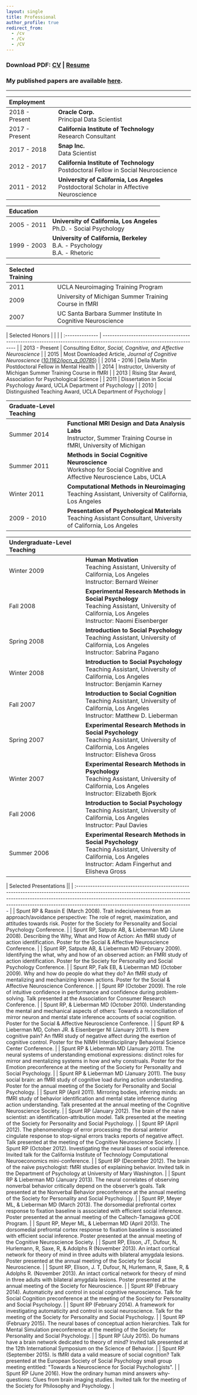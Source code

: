 ```yaml
---
layout: single
title: Professional
author_profile: true
redirect_from:
  - /cv
  - /Cv
  - /CV
---
```


### Download PDF: [CV](CV_BobSpunt.pdf)  |  [Resume](RESUME_BobSpunt.pdf)

### My published papers are available [here](/papers).

---

| Employment     |                                                                                             |
| :------------- | ------------------------------------------------------------------------------------------- |
| 2018 - Present | **Oracle Corp.**<br>Principal Data Scientist                                                |
| 2017 - Present | **California Institute of Technology**<br>Research Consultant                               |
| 2017 - 2018    | **Snap Inc.**<br>Data Scientist                                                             |
| 2012 - 2017    | **California Institute of Technology**<br>Postdoctoral Fellow in Social Neuroscience        |
| 2011 - 2012    | **University of California, Los Angeles**<br>Postdoctoral Scholar in Affective Neuroscience |

| Education   |                                                                                |
| :---------- | ------------------------------------------------------------------------------ |
| 2005 - 2011 | **University of California, Los Angeles**<br>Ph.D. - Social Psychology<br>     |
| 1999 - 2003 | **University of California, Berkeley**<br>B.A. - Psychology<br>B.A. - Rhetoric |

| Selected Training |                                                             |
| :---------------- | ----------------------------------------------------------- |
| 2011              | UCLA Neuroimaging Training Program                          |
| 2009              | University of Michigan Summer Training Course in fMRI       |
| 2007              | UC Santa Barbara Summer Institute In Cognitive Neuroscience |

| Selected Honors |                                                                                                                         |  |
| :-------------- | ----------------------------------------------------------------------------------------------------------------------- |
| 2013 - Present  | Consulting Editor, *Social, Cognitive, and Affective Neuroscience*                                                      |
| 2015            | Most Downloaded Article, *Journal of Cognitive Neuroscience* ([*10.1162/jocn\_a\_00785*](https://10.1162/jocn_a_00785)) |
| 2014 - 2016     | Della Martin Postdoctoral Fellow in Mental Health                                                                       |
| 2014            | Instructor, University of Michigan Summer Training Course in fMRI                                                       |
| 2013            | Rising Star Award, Association for Psychological Science                                                                |
| 2011            | Dissertation in Social Psychology Award, UCLA Department of Psychology                                                  |
| 2010            | Distinguished Teaching Award, UCLA Department of Psychology                                                             |

| Graduate-Level Teaching |                                                                                                                        |
| :---------------------- | :--------------------------------------------------------------------------------------------------------------------- |
| Summer 2014             | **Functional MRI Design and Data Analysis Labs**<br>Instructor, Summer Training Course in fMRI, University of Michigan |
| Summer 2011             | **Methods in Social Cognitive Neuroscience**<br>Workshop for Social Cognitive and Affective Neuroscience Labs, UCLA    |
| Winter 2011             | **Computational Methods in Neuroimaging**<br>Teaching Assistant, University of California, Los Angeles                 |
| 2009 - 2010             | **Presentation of Psychological Materials**<br>Teaching Assistant Consultant, University of California, Los Angeles    |

| Undergraduate-Level Teaching |                                                                                                                                                                      |
| :--------------------------- | :------------------------------------------------------------------------------------------------------------------------------------------------------------------- |
| Winter 2009                  | **Human Motivation**<br>Teaching Assistant, University of California, Los Angeles<br>Instructor: Bernard Weiner                                                      |
| Fall 2008                    | **Experimental Research Methods in Social Psychology**<br>Teaching Assistant, University of California, Los Angeles<br>Instructor: Naomi Eisenberger                 |
| Spring 2008                  | **Introduction to Social Psychology**<br>Teaching Assistant, University of California, Los Angeles<br>Instructor: Sabrina Pagano                                     |
| Winter 2008                  | **Introduction to Social Psychology**<br>Teaching Assistant, University of California, Los Angeles<br>Instructor: Benjamin Karney                                    |
| Fall 2007                    | **Introduction to Social Cognition**<br>Teaching Assistant, University of California, Los Angeles<br>Instructor: Matthew D. Lieberman                                |
| Spring 2007                  | **Experimental Research Methods in Social Psychology**<br>Teaching Assistant, University of California, Los Angeles<br>Instructor: Elisheva Gross                    |
| Winter 2007                  | **Experimental Research Methods in Psychology**<br>Teaching Assistant, University of California, Los Angeles<br>Instructor: Elizabeth Bjork                          |
| Fall 2006                    | **Introduction to Social Psychology**<br>Teaching Assistant, University of California, Los Angeles<br>Instructor: Paul Davies                                        |
| Summer 2006                  | **Experimental Research Methods in Social Psychology**<br>Teaching Assistant, University of California, Los Angeles<br>Instructor: Adam Fingerhut and Elisheva Gross |

| Selected Presentations ||
| :------------------------------------------------------------------------------------------------------------------------------------------------------------------------------------------------------------------------------------------------------------------------------------------- |
| Spunt RP & Rassin E (March 2008). Trait indecisiveness from an approach/avoidance perspective: The role of regret, maximization, and attitudes towards risk. Poster for the Society for Personality and Social Psychology Conference.                                                        |
| Spunt RP, Satpute AB, & Lieberman MD (June 2008). Describing the Why, What and How of Action: An fMRI study of action identification. Poster for the Social & Affective Neuroscience Conference.                                                                                             |
| Spunt RP, Satpute AB, & Lieberman MD (February 2009). Identifying the what, why and how of an observed action: an FMRI study of action identification. Poster for the Society for Personality and Social Psychology Conference.                                                              |
| Spunt RP, Falk EB, & Lieberman MD (October 2009). Why and how do people do what they do? An fMRI study of mentalizing and mechanizing known actions. Poster for the Social & Affective Neuroscience Conference.                                                                              |
| Spunt RP (October 2009). The role of intuitive confidence in performance and confidence during problem-solving. Talk presented at the Association for Consumer Research Conference.                                                                                                          |
| Spunt RP, & Lieberman MD (October 2010). Understanding the mental and mechanical aspects of others: Towards a reconciliation of mirror neuron and mental state inference accounts of social cognition. Poster for the Social & Affective Neuroscience Conference.                            |
| Spunt RP & Lieberman MD, Cohen JR. & Eisenberger NI (January 2011). Is there cognitive pain? An fMRI study of negative affect during the exertion of cognitive control. Poster for the NIMH Interdisciplinary Behavioral Science Center Conference.                                          |
| Spunt RP & Lieberman MD (January 2011). The neural systems of understanding emotional expressions: distinct roles for mirror and mentalizing systems in how and why construals. Poster for the Emotion preconference at the meeting of the Society for Personality and Social Psychology.    |
| Spunt RP & Lieberman MD (January 2011). The busy social brain: an fMRI study of cognitive load during action understanding. Poster for the annual meeting of the Society for Personality and Social Psychology.                                                                              |
| Spunt RP (April 2011). Mirroring bodies, inferring minds: an fMRI study of behavior identification and mental state inference during action understanding. Talk presented at the annual meeting of the Cognitive Neuroscience Society.                                                       |
| Spunt RP (January 2012). The brain of the naive scientist: an identification-attribution model. Talk presented at the meeting of the Society for Personality and Social Psychology.                                                                                                          |
| Spunt RP (April 2012). The phenomenology of error processing: the dorsal anterior cingulate response to stop-signal errors tracks reports of negative affect. Talk presented at the meeting of the Cognitive Neuroscience Society.                                                           |
| Spunt RP (October 2012). Investigating the neural bases of social inference. Invited talk for the California Institute of Technology Computational Neuroeconomics mini-conference.                                                                                                           |
| Spunt RP (December 2012). The brain of the naïve psychologist: fMRI studies of explaining behavior. Invited talk in the Department of Psychology at University of Mary Washington.                                                                                                           |
| Spunt RP & Lieberman MD (January 2013). The neural correlates of observing nonverbal behavior critically depend on the observer’s goals. Talk presented at the Nonverbal Behavior preconference at the annual meeting of the Society for Personality and Social Psychology.                  |
| Spunt RP, Meyer ML, & Lieberman MD (March 2013). The dorsomedial prefrontal cortex response to fixation baseline is associated with efficient social inference. Poster presented at the annual meeting of the Caltech-Tamagawa gCOE Program.                                                 |
| Spunt RP, Meyer ML, & Lieberman MD (April 2013). The dorsomedial prefrontal cortex response to fixation baseline is associated with efficient social inference. Poster presented at the annual meeting of the Cognitive Neuroscience Society.                                                |
| Spunt RP, Elison, JT, Dufour, N, Hurlemann, R, Saxe, R, & Adolphs R (November 2013). An intact cortical network for theory of mind in three adults with bilateral amygdala lesions. Poster presented at the annual meeting of the Society for Social Neuroscience.                           |
| Spunt RP, Elison, J. T, Dufour, N, Hurlemann, R, Saxe, R, & Adolphs R. (November 2013). An intact cortical network for theory of mind in three adults with bilateral amygdala lesions. Poster presented at the annual meeting of the Society for Neuroscience.                               |
| Spunt RP (February 2014). Automaticity and control in social cognitive neuroscience. Talk for Social Cognition preconference at the meeting of the Society for Personality and Social Psychology.                                                                                            |
| Spunt RP (February 2014). A framework for investigating automaticity and control in social neuroscience. Talk for the meeting of the Society for Personality and Social Psychology.                                                                                                          |
| Spunt RP (February 2015). The neural bases of conceptual action hierarchies. Talk for Mental Simulation preconference at the meeting of the Society for Personality and Social Psychology.                                                                                                   |
| Spunt RP (July 2015). Do humans have a brain network dedicated to theory of mind? Invited talk presented at the 12th International Symposium on the Science of Behavior.                                                                                                                     |
| Spunt RP (September 2015). Is fMRI data a valid measure of social cognition? Talk presented at the European Society of Social Psychology small group meeting entitled: "Towards a Neuroscience for Social Psychologists".                                                                    |
| Spunt RP (June 2016). How the ordinary human mind answers why-questions: Clues from brain imaging studies. Invited talk for the meeting of the Society for Philosophy and Psychology.                                                                                                        |
